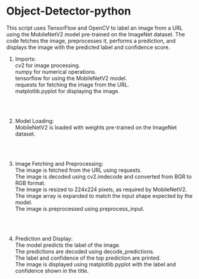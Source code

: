 # Object-Detector-python
This script uses TensorFlow and OpenCV to label an image from a URL using the MobileNetV2 model pre-trained on the ImageNet dataset. The code fetches the image, preprocesses it, performs a prediction, and displays the image with the predicted label and confidence score.



1. Imports:<br>
cv2 for image processing.<br>
numpy for numerical operations.<br>
tensorflow for using the MobileNetV2 model.<br>
requests for fetching the image from the URL.<br>
matplotlib.pyplot for displaying the image.<br>
<br>
<br>

2. Model Loading:<br>
MobileNetV2 is loaded with weights pre-trained on the ImageNet dataset.<br>
<br>
<br>

3. Image Fetching and Preprocessing:<br>
The image is fetched from the URL using requests.<br>
The image is decoded using cv2.imdecode and converted from BGR to RGB format.<br>
The image is resized to 224x224 pixels, as required by MobileNetV2.<br>
The image array is expanded to match the input shape expected by the model.<br>
The image is preprocessed using preprocess_input.<br>
<br>
<br>

4. Prediction and Display:<br>
The model predicts the label of the image.<br>
The predictions are decoded using decode_predictions.<br>
The label and confidence of the top prediction are printed.<br>
The image is displayed using matplotlib.pyplot with the label and confidence shown in the title.
